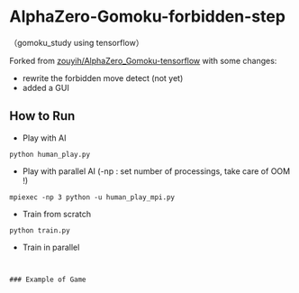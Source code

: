 # AlphaZero-Gomoku-forbidden-step 
（gomoku_study using tensorflow）

Forked from [zouyih/AlphaZero_Gomoku-tensorflow](https://github.com/zouyih/AlphaZero_Gomoku-tensorflow) with some changes:  

* rewrite the forbidden move detect (not yet)
* added a GUI

## How to Run
* Play with AI
```
python human_play.py
```
* Play with parallel AI (-np : set number of processings, take care of OOM !)
```
mpiexec -np 3 python -u human_play_mpi.py 
```
* Train from scratch
```
python train.py
```
* Train in parallel
```


### Example of Game

